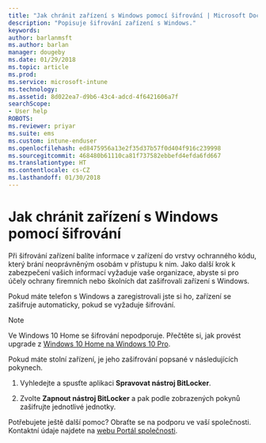 ```yaml
---
title: "Jak chránit zařízení s Windows pomocí šifrování | Microsoft Docs"
description: "Popisuje šifrování zařízení s Windows."
keywords: 
author: barlanmsft
ms.author: barlan
manager: dougeby
ms.date: 01/29/2018
ms.topic: article
ms.prod: 
ms.service: microsoft-intune
ms.technology: 
ms.assetid: 8d022ea7-d9b6-43c4-adcd-4f6421606a7f
searchScope:
- User help
ROBOTS: 
ms.reviewer: priyar
ms.suite: ems
ms.custom: intune-enduser
ms.openlocfilehash: ed8475956a13e2f35d37b57f0d404f916c239998
ms.sourcegitcommit: 468480b61110ca81f737582ebbefd4efda6fd667
ms.translationtype: HT
ms.contentlocale: cs-CZ
ms.lasthandoff: 01/30/2018
---
```

# <a name="how-to-protect-your-windows-device-using-encryption"></a>Jak chránit zařízení s Windows pomocí šifrování

Při šifrování zařízení balíte informace v zařízení do vrstvy ochranného kódu, který brání neoprávněným osobám v přístupu k nim. Jako další krok k zabezpečení vašich informací vyžaduje vaše organizace, abyste si pro účely ochrany firemních nebo školních dat zašifrovali zařízení s Windows. 

Pokud máte telefon s Windows a zaregistrovali jste si ho, zařízení se zašifruje automaticky, pokud se vyžaduje šifrování.

> [!Note]
> Ve Windows 10 Home se šifrování nepodporuje. Přečtěte si, jak provést upgrade z [Windows 10 Home na Windows 10 Pro](https://support.microsoft.com/help/12384/windows-10-upgrading-home-to-pro).


Pokud máte stolní zařízení, je jeho zašifrování popsané v následujících pokynech.

1.  Vyhledejte a spusťte aplikaci **Spravovat nástroj BitLocker**.

2.  Zvolte **Zapnout nástroj BitLocker** a pak podle zobrazených pokynů zašifrujte jednotlivé jednotky.

Potřebujete ještě další pomoc? Obraťte se na podporu ve vaší společnosti. Kontaktní údaje najdete na [webu Portál společnosti](https://portal.manage.microsoft.com#HelpDeskDialog).
